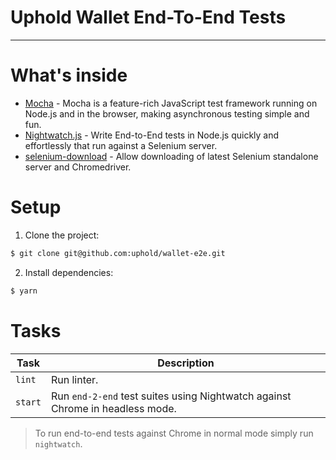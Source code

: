 # Uphold Wallet End-To-End Tests

---

# What's inside

- [Mocha](https://mochajs.org/) - Mocha is a feature-rich JavaScript test framework running on Node.js and in the browser, making asynchronous testing simple and fun.
- [Nightwatch.js](http://nightwatchjs.org/) - Write End-to-End tests in Node.js quickly and effortlessly that run against a Selenium server.
- [selenium-download](https://github.com/groupon/selenium-download) - Allow downloading of latest Selenium standalone server and Chromedriver.

# Setup

1. Clone the project:

  ```sh
  $ git clone git@github.com:uphold/wallet-e2e.git
  ```

2. Install dependencies:

  ```sh
  $ yarn
  ```

# Tasks

| Task     | Description                                                                       |
|----------|-----------------------------------------------------------------------------------|
| `lint`   | Run linter.                                                                       |
| `start`  | Run `end-2-end` test suites using Nightwatch against Chrome in headless mode.     |

> To run end-to-end tests against Chrome in normal mode simply run `nightwatch`.

